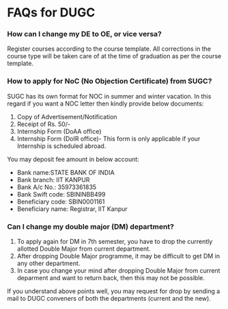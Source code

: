 # FAQs for DUGC

<!-- <details>
  <summary>How can I change my DE to OE, or vice versa?</summary>
  Register courses according to the course template. All corrections in the course type will be taken care of at the time of graduation as per the course template.
</details> -->

### How can I change my DE to OE, or vice versa?
  Register courses according to the course template. All corrections in the course type will be taken care of at the time of graduation as per the course template.

### How to apply for NoC (No Objection Certificate) from SUGC?

SUGC has its own format for NOC in summer and winter vacation. In this regard if you want a NOC letter then kindly provide below documents:

1. Copy of Advertisement/Notification 
2. Receipt of Rs. 50/-
3. Internship Form (DoAA office)
4. Internship Form (DoIR office)- This form is only applicable if your Internship is scheduled abroad.

You may deposit fee amount in below account:

- Bank name:STATE BANK OF INDIA
- Bank branch: IIT KANPUR
- Bank A/c No.: 35973361835
- Bank Swift code: SBININBB499
- Beneficiary code: SBIN0001161
- Beneficiary name: Registrar, IIT Kanpur

### Can I change my double major (DM) department?

1. To apply again for DM in 7th semester, you have to drop the currently allotted Double Major from current department.
2. After dropping Double Major programme, it may be difficult to get DM in any other department.
3. In case you change your mind after dropping Double Major from current deparment and want to return back, then this may not be possible.

If you understand above points well, you may request for drop by sending a mail to DUGC conveners of both the departments (current and the new).

